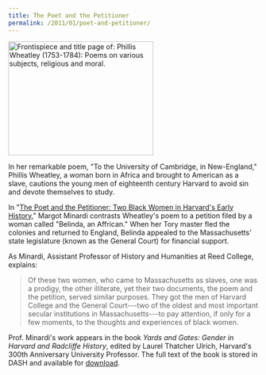 ```yaml
---
title: The Poet and the Petitioner
permalink: /2011/01/poet-and-petitioner/
---
```

<img src="{{site.baseurl}}/assets/img/Wheatley_Poems_lg.jpg" alt="Frontispiece and title page of: Phillis Wheatley (1753-1784): Poems on various subjects, religious and moral." title="Frontispiece and title page of: Phillis Wheatley (1753-1784): Poems on various subjects, religious and moral." width="292" height="230" class="floatleft">

In her remarkable poem, "To the University of Cambridge, in New-England," Phillis Wheatley, a woman born in Africa and brought to American as a slave, cautions the young men of eighteenth century Harvard to avoid sin and devote themselves to study.

In "[The Poet and the Petitioner: Two Black Women in Harvard's Early History](http://nrs.harvard.edu/urn-3:HUL.InstRepos:4668575)," Margot Minardi contrasts Wheatley's poem to a petition filed by a woman called "Belinda, an Affrican." When her Tory master fled the colonies and returned to England, Belinda appealed to the Massachusetts' state legislature (known as the General Court) for financial support. 

As Minardi, Assistant Professor of History and Humanities at Reed College, explains:

> Of these two women, who came to Massachusetts as slaves, one was a prodigy, the other illiterate, yet their two documents, the poem and the petition, served similar purposes.  They got the men of Harvard College and the General Court---two of the oldest and most important secular institutions in Massachusetts---to pay attention, if only for a few moments, to the thoughts and experiences of black women.

Prof. Minardi's work appears in the book _Yards and Gates: Gender in Harvard and Radcliffe History_, edited by Laurel Thatcher Ulrich, Harvard's 300th Anniversary University Professor. The full text of the book is stored in DASH and available for [download](http://nrs.harvard.edu/urn-3:HUL.InstRepos:4662764). 
